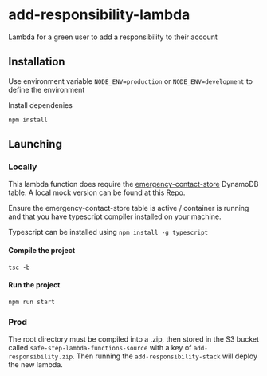 # add-responsibility-lambda
Lambda for a green user to add a responsibility to their account

## Installation

Use environment variable `NODE_ENV=production` or `NODE_ENV=development` to define the environment

Install dependenies
```
npm install
```

## Launching
### Locally
This lambda function does require the [emergency-contact-store](www.google.com) DynamoDB table. A local mock version can be found at this [Repo](https://github.com/SafeStep/mock-emergency-contact-responsibility-store).

Ensure the emergency-contact-store table is active / container is running and that you have typescript compiler installed on your machine. 

Typescript can be installed using `npm install -g typescript`

#### Compile the project
```
tsc -b
```
#### Run the project
```
npm run start
```

### Prod
The root directory must be compiled into a .zip, then stored in the S3 bucket called `safe-step-lambda-functions-source` with a key of `add-responsibility.zip`. Then running the `add-responsibility-stack` will deploy the new lambda.